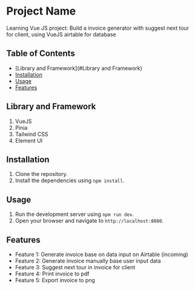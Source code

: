 # Project Name

Learning Vue JS project: Build a invoice generator with suggest next tour for client, using VueJS airtable for database

## Table of Contents

- [Library and Framework](#Library and Framework)
- [Installation](#installation)
- [Usage](#usage)
- [Features](#features)

## Library and Framework

1. VueJS
2. Pinia
3. Tailwind CSS
4. Element UI

## Installation

1. Clone the repository.
2. Install the dependencies using `npm install`.

## Usage

1. Run the development server using `npm run dev`.
2. Open your browser and navigate to `http://localhost:8080`.

## Features

- Feature 1: Generate invoice base on data input on Airtable (incoming)
- Feature 2: Generate invoice manually base user input data
- Feature 3: Suggest next tour in invoice for client 
- Feature 4: Print invoice to pdf
- Feature 5: Export invoice to png 

